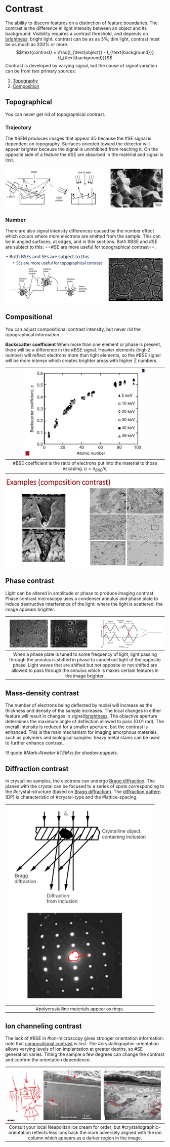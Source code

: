 # Contrast

The ability to discern features on a distinction of feature boundaries.
The contrast is the difference in light intensity between an object and its background.
Visibility requires a contrast threshold, and depends on [brightness](brightness.md): bright light, contrast can be as as 3%; dim light, contrast must be as much as 200% or more.
$$\text{contrast} = \frac{I_{\text{object}} - I_{\text{background}}}{I_{\text{background}}}$$
Contrast is developed by varying signal, but the cause of signal variation can be from two primary sources:
1. [Topography](#topographical)
2. [Composition](#composition)

## Topographical
You can never get rid of topographical contrast.

### Trajectory
The #SEM produces images that appear 3D because the #SE signal is dependent on topography.
Surfaces oriented toward the detector will appear brighter because the signal is uninhibited from reaching it.
On the opposite side of a feature the #SE are absorbed in the material and signal is lost.

![](../../../attachments/lecture-7-sem-image-formation/trajectory_in_topographical_contrast_221027_192206_EST.png)

### Number
There are also signal intensity differences caused by the number effect which occurs where more electrons are emitted from the sample.
This can be in angled surfaces, at edges, and in thin sections.
Both #BSE and #SE are subject to this: ==#SE are more useful for topographical contrast==.

![](../../../attachments/lecture-7-sem-image-formation/number_in_topographical_contrast_221027_192230_EST.png)

## Compositional
You can adjust compositional contrast intensity, but never rid the topographical information.

**Backscatter coefficient**
When more than one element or phase is present, there will be a difference in the #BSE signal.
Heavier elements (high Z number) will reflect electrons more than light elements, so the #BSE signal will be more intense which creates brighter areas with higher Z numbers.

| ![](../../../attachments/image-formation/composition_contrast_backscatter_coefficient_220907_143343_EST.png) |
|:--:|
| #BSE coefficient is the ratio of electrons put into the material to those escaping. $\eta = n_{BSE}/n_{i}$ |

![](../../../attachments/lecture-7-sem-image-formation/examples_of_compositional_contrast_221027_192322_EST.png)

## Phase contrast
Light can be altered in amplitude or phase to produce imaging contrast.
Phase contrast microscopy uses a condenser annulus and phase plate to induce destructive interference of the light: where the light is scattered, the image appears brighter.

| ![](../../../attachments/20220902t1308/imaging_modes_phase_contrast_220902_174031_EST.png) |
|:--:|
| When a phase plate is tuned to some frequency of light, light passing through the annulus is shifted in phase to cancel out light of the opposite phase. Light waves that are shifted but not opposite or not shifted are allowed to pass through the annulus which is makes certain features in the image brighter. |

## Mass-density contrast
The number of electrons being deflected by nuclei will increase as the thickness and density of the sample increases.
The local changes in either feature will result in changes in signal/[brightness](brightness.md).
The objective aperture determines the maximum angle of deflection allowed to pass (0.01 rad).
The overall intensity is reduced for a smaller aperture, but the contrast is enhanced.
This is the main mechanism for imaging amorphous materials, such as polymers and biological samples: heavy metal stains can be used to further enhance contrast.

!!! quote <cite> #Mark-Atwater
    #TEM is for shadow puppets.

## Diffraction contrast
In crystalline samples, the electrons can undergo [Bragg diffraction](bragg-diffraction.md).
The planes with the crystal can be focused to a series of spots corresponding to the #crystal-structure (based on [Bragg diffraction](bragg-diffraction.md)).
The [diffraction pattern](lecture-16-tem-diffraction-patterns.md) (DP) is characteristic of #crystal-type and the #lattice-spacing.

| ![](../../../attachments/imaging-modes/diffraction_contrast_221005_140203_EST.png) |
|:--:|
| #polycrystalline materials appear as rings. |

## Ion channeling contrast
The lack of #BSE in #ion-microscopy gives stronger orientation information: note that [compositional contrast](#compositional) is lost.
The #crystallographic-orientation allows varying levels of ion implantation at greater depths, so #SE generation varies.
Tilting the sample a few degrees can change the contrast and confirm the orientation dependence.

| ![](../../../attachments/ion-milling/ion_channeling_contrast_220921_174710_EST.png) |
|:--:|
| Consult your local Neapolitan ice cream for order, but #crystallographic-orientation reflects less ions back the more adversely aligned with the ion column which appears as a darker region in the image. |